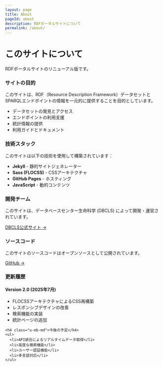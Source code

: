 ```yaml
---
layout: page
title: About
pageId: about
description: RDFポータルサイトについて
permalink: /about/
---
```


<div class="p-hero">
  <h1 class="p-hero__title">このサイトについて</h1>
  <p class="p-hero__description">RDFポータルサイトのリニューアル版です。</p>
</div>

<div class="c-card-grid">
  <div class="c-card">
    <h3 class="c-card__title">サイトの目的</h3>
    <div class="c-card__content">
      <p>このサイトは、RDF（Resource Description Framework）データセットとSPARQLエンドポイントの情報を一元的に提供することを目的としています。</p>
      <ul>
        <li>データセットの発見とアクセス</li>
        <li>エンドポイントの利用支援</li>
        <li>統計情報の提供</li>
        <li>利用ガイドとドキュメント</li>
      </ul>
    </div>
  </div>

  <div class="c-card">
    <h3 class="c-card__title">技術スタック</h3>
    <div class="c-card__content">
      <p>このサイトは以下の技術を使用して構築されています：</p>
      <ul>
        <li><strong>Jekyll</strong> - 静的サイトジェネレーター</li>
        <li><strong>Sass (FLOCSS)</strong> - CSSアーキテクチャ</li>
        <li><strong>GitHub Pages</strong> - ホスティング</li>
        <li><strong>JavaScript</strong> - 動的コンテンツ</li>
      </ul>
    </div>
  </div>

  <div class="c-card">
    <h3 class="c-card__title">開発チーム</h3>
    <div class="c-card__content">
      <p>このサイトは、データベースセンター生命科学 (DBCLS) によって開発・運営されています。</p>
      <p class="u-mt-md">
        <a href="https://dbcls.rois.ac.jp/" target="_blank" class="c-btn c-btn--outline-primary">DBCLS公式サイト →</a>
      </p>
    </div>
  </div>

  <div class="c-card">
    <h3 class="c-card__title">ソースコード</h3>
    <div class="c-card__content">
      <p>このサイトのソースコードはオープンソースとして公開されています。</p>
      <p class="u-mt-md">
        <a href="https://github.com/dbcls/rdf-portal-v2" target="_blank" class="c-btn c-btn--outline-primary">GitHub →</a>
      </p>
    </div>
  </div>
</div>

<div class="c-card u-mt-lg">
  <h3 class="c-card__title">更新履歴</h3>
  <div class="c-card__content">
    <h4 class="u-mb-md">Version 2.0 (2025年7月)</h4>
    <ul class="u-mb-md">
      <li>FLOCSSアーキテクチャによるCSS再構築</li>
      <li>レスポンシブデザインの改善</li>
      <li>検索機能の実装</li>
      <li>統計ページの追加</li>
    </ul>

    <h4 class="u-mb-md">今後の予定</h4>
    <ul>
      <li>API統合によるリアルタイムデータ取得</li>
      <li>高度な検索機能</li>
      <li>ユーザー認証機能</li>
      <li>多言語対応</li>
    </ul>
  </div>
</div>
